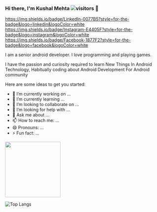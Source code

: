 ### Hi there, I'm Kushal Mehta ![visitors](https://visitor-badge.glitch.me/badge?page_id=Kush1195.visitor-badge) 👋
https://img.shields.io/badge/LinkedIn-0077B5?style=for-the-badge&logo=linkedin&logoColor=white
https://img.shields.io/badge/Instagram-E4405F?style=for-the-badge&logo=instagram&logoColor=white
https://img.shields.io/badge/Facebook-1877F2?style=for-the-badge&logo=facebook&logoColor=white

I am a senior android developer. I love programming and playing games.

I have the passion and curiosity required to learn New Things In Android Technology, Habitually coding about Android Development For Android community

Here are some ideas to get you started:

- 🔭 I’m currently working on ...
- 🌱 I’m currently learning ...
- 👯 I’m looking to collaborate on ...
- 🤔 I’m looking for help with ...
- 💬 Ask me about ...
- 📫 How to reach me: ...
- 😄 Pronouns: ...
- ⚡ Fun fact: ...

<img height="180em" src="https://github-readme-stats.vercel.app/api?username=Kush1195&show_icons=true&hide_border=true&&count_private=true&include_all_commits=true" />

![Top Langs](https://github-readme-stats.vercel.app/api/top-langs/?username=Kush1195)
